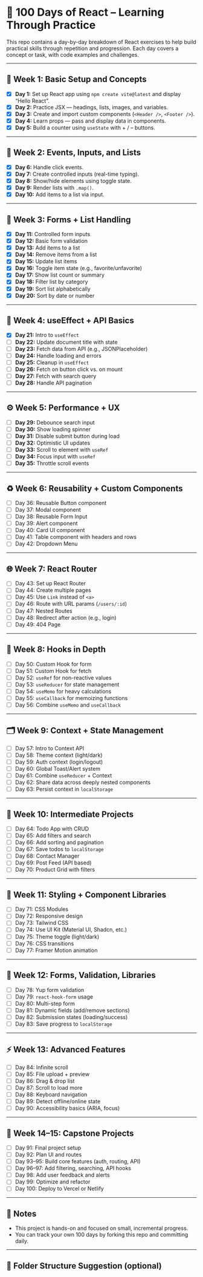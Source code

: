 # 🧠 100 Days of React – Learning Through Practice

This repo contains a day-by-day breakdown of React exercises to help build practical skills through repetition and progression. Each day covers a concept or task, with code examples and challenges.

---

## 📅 Week 1: Basic Setup and Concepts

- [x] **Day 1:** Set up React app using `npm create vite@latest` and display “Hello React”.
- [x] **Day 2:** Practice JSX — headings, lists, images, and variables.
- [x] **Day 3:** Create and import custom components (`<Header />`, `<Footer />`).
- [x] **Day 4:** Learn props — pass and display data in components.
- [x] **Day 5:** Build a counter using `useState` with + / – buttons.

---

## 🧩 Week 2: Events, Inputs, and Lists

- [x] **Day 6:** Handle click events.
- [x] **Day 7:** Create controlled inputs (real-time typing).
- [x] **Day 8:** Show/hide elements using toggle state.
- [x] **Day 9:** Render lists with `.map()`.
- [x] **Day 10:** Add items to a list via input.

---

## 📝 Week 3: Forms + List Handling

- [x] **Day 11:** Controlled form inputs
- [x] **Day 12:** Basic form validation
- [x] **Day 13:** Add items to a list
- [x] **Day 14:** Remove items from a list
- [x] **Day 15:** Update list items
- [x] **Day 16:** Toggle item state (e.g., favorite/unfavorite)
- [x] **Day 17:** Show list count or summary
- [x] **Day 18:** Filter list by category
- [x] **Day 19:** Sort list alphabetically
- [x] **Day 20:** Sort by date or number

---

## 🔄 Week 4: useEffect + API Basics

- [x] **Day 21:** Intro to `useEffect`
- [ ] **Day 22:** Update document title with state
- [ ] **Day 23:** Fetch data from API (e.g., JSONPlaceholder)
- [ ] **Day 24:** Handle loading and errors
- [ ] **Day 25:** Cleanup in `useEffect`
- [ ] **Day 26:** Fetch on button click vs. on mount
- [ ] **Day 27:** Fetch with search query
- [ ] **Day 28:** Handle API pagination

---

## ⚙️ Week 5: Performance + UX

- [ ] **Day 29:** Debounce search input
- [ ] **Day 30:** Show loading spinner
- [ ] **Day 31:** Disable submit button during load
- [ ] **Day 32:** Optimistic UI updates
- [ ] **Day 33:** Scroll to element with `useRef`
- [ ] **Day 34:** Focus input with `useRef`
- [ ] **Day 35:** Throttle scroll events

---

## ♻️ Week 6: Reusability + Custom Components

- [ ] Day 36: Reusable Button component
- [ ] Day 37: Modal component
- [ ] Day 38: Reusable Form Input
- [ ] Day 39: Alert component
- [ ] Day 40: Card UI component
- [ ] Day 41: Table component with headers and rows
- [ ] Day 42: Dropdown Menu

---

## 🌐 Week 7: React Router

- [ ] Day 43: Set up React Router
- [ ] Day 44: Create multiple pages
- [ ] Day 45: Use `Link` instead of `<a>`
- [ ] Day 46: Route with URL params (`/users/:id`)
- [ ] Day 47: Nested Routes
- [ ] Day 48: Redirect after action (e.g., login)
- [ ] Day 49: 404 Page

---

## 🧵 Week 8: Hooks in Depth

- [ ] Day 50: Custom Hook for form
- [ ] Day 51: Custom Hook for fetch
- [ ] Day 52: `useRef` for non-reactive values
- [ ] Day 53: `useReducer` for state management
- [ ] Day 54: `useMemo` for heavy calculations
- [ ] Day 55: `useCallback` for memoizing functions
- [ ] Day 56: Combine `useMemo` and `useCallback`

---

## 🗂️ Week 9: Context + State Management

- [ ] Day 57: Intro to Context API
- [ ] Day 58: Theme context (light/dark)
- [ ] Day 59: Auth context (login/logout)
- [ ] Day 60: Global Toast/Alert system
- [ ] Day 61: Combine `useReducer` + Context
- [ ] Day 62: Share data across deeply nested components
- [ ] Day 63: Persist context in `localStorage`

---

## 🔧 Week 10: Intermediate Projects

- [ ] Day 64: Todo App with CRUD
- [ ] Day 65: Add filters and search
- [ ] Day 66: Add sorting and pagination
- [ ] Day 67: Save todos to `localStorage`
- [ ] Day 68: Contact Manager
- [ ] Day 69: Post Feed (API based)
- [ ] Day 70: Product Grid with filters

---

## 🎨 Week 11: Styling + Component Libraries

- [ ] Day 71: CSS Modules
- [ ] Day 72: Responsive design
- [ ] Day 73: Tailwind CSS
- [ ] Day 74: Use UI Kit (Material UI, Shadcn, etc.)
- [ ] Day 75: Theme toggle (light/dark)
- [ ] Day 76: CSS transitions
- [ ] Day 77: Framer Motion animation

---

## 🧾 Week 12: Forms, Validation, Libraries

- [ ] Day 78: Yup form validation
- [ ] Day 79: `react-hook-form` usage
- [ ] Day 80: Multi-step form
- [ ] Day 81: Dynamic fields (add/remove sections)
- [ ] Day 82: Submission states (loading/success)
- [ ] Day 83: Save progress to `localStorage`

---

## ⚡ Week 13: Advanced Features

- [ ] Day 84: Infinite scroll
- [ ] Day 85: File upload + preview
- [ ] Day 86: Drag & drop list
- [ ] Day 87: Scroll to load more
- [ ] Day 88: Keyboard navigation
- [ ] Day 89: Detect offline/online state
- [ ] Day 90: Accessibility basics (ARIA, focus)

---

## 🚀 Week 14–15: Capstone Projects

- [ ] Day 91: Final project setup
- [ ] Day 92: Plan UI and routes
- [ ] Day 93–95: Build core features (auth, routing, API)
- [ ] Day 96–97: Add filtering, searching, API hooks
- [ ] Day 98: Add user feedback and alerts
- [ ] Day 99: Optimize and refactor
- [ ] Day 100: Deploy to Vercel or Netlify

---

## 📌 Notes

- This project is hands-on and focused on small, incremental progress.
- You can track your own 100 days by forking this repo and committing daily.

---

## 📁 Folder Structure Suggestion (optional)
